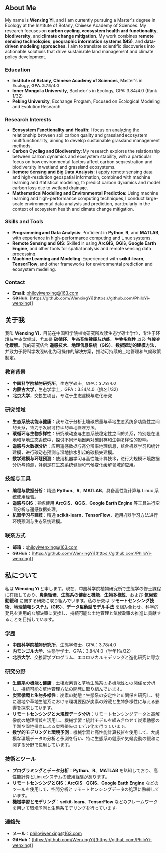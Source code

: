 ## About Me

My name is **Wenxing Yi**, and I am currently pursuing a Master's degree in Ecology at the Institute of Botany, Chinese Academy of Sciences. My research focuses on **carbon cycling**, **ecosystem health and functionality**, **biodiversity**, and **climate change mitigation**. My work combines **remote sensing technologies**, **geographic information systems (GIS)**, and **data-driven modeling approaches**. I aim to translate scientific discoveries into actionable solutions that drive sustainable land management and climate policy development.

### Education

- **Institute of Botany, Chinese Academy of Sciences**, Master's in Ecology, GPA: 3.78/4.0
- **Inner Mongolia University**, Bachelor's in Ecology, GPA: 3.84/4.0 (Rank 1/32)
- **Peking University**, Exchange Program, Focused on Ecological Modeling and Evolution Research

### Research Interests

- **Ecosystem Functionality and Health**: I focus on analyzing the relationship between soil carbon quality and grassland ecosystem multifunctionality, aiming to develop sustainable grassland management methods.
- **Carbon Cycling and Biodiversity**: My research explores the relationship between carbon dynamics and ecosystem stability, with a particular focus on how environmental factors affect carbon sequestration and biodiversity in wetland and grassland ecosystems.
- **Remote Sensing and Big Data Analysis**: I apply remote sensing data and high-resolution geospatial information, combined with machine learning and statistical modeling, to predict carbon dynamics and model carbon loss due to wetland drainage.
- **Mathematical Modeling and Environmental Prediction**: Using machine learning and high-performance computing techniques, I conduct large-scale environmental data analysis and prediction, particularly in the context of ecosystem health and climate change mitigation.

### Skills and Tools

- **Programming and Data Analysis**: Proficient in **Python**, **R**, and **MATLAB**, with experience in high-performance computing and Linux systems.
- **Remote Sensing and GIS**: Skilled in using **ArcGIS**, **QGIS**, **Google Earth Engine**, and other tools for spatial analysis and remote sensing data processing.
- **Machine Learning and Modeling**: Experienced with **scikit-learn**, **TensorFlow**, and other frameworks for environmental prediction and ecosystem modeling.

### Contact

- **Email**: [philoyiwenxing@163.com](mailto:philoyiwenxing@163.com)
- **GitHub**: [https://github.com/WenxingYi](https://github.com/PhiloYi-wenxing)]
## 关于我

我叫 **Wenxing Yi**，目前在中国科学院植物研究所攻读生态学硕士学位，专注于环境与生态学领域，尤其是 **碳循环**、**生态系统健康与功能**、**生物多样性** 以及 **气候变化缓解**。我的研究结合 **遥感技术**、**地理信息系统（GIS）**、**数据驱动的建模方法**，并致力于将科学发现转化为可操作的解决方案，推动可持续的土地管理和气候政策制定。

### 教育背景

- **中国科学院植物研究所**，生态学硕士，GPA：3.78/4.0
- **内蒙古大学**，生态学学士，GPA：3.84/4.0（排名1/32）
- **北京大学**，交换生项目，专注于生态建模与进化研究

### 研究领域

- **生态系统功能与健康**：我专注于分析土壤碳质量与草地生态系统多功能性之间的关系，致力于发展可持续的草地管理方法。
- **碳循环与生物多样性**：研究碳动态与生态系统稳定性之间的关系，特别是在湿地和草地生态系统中，探讨不同环境因素对碳封存和生物多样性的影响。
- **遥感与大数据分析**：应用遥感数据与高分辨率地理信息，结合机器学习和统计建模，进行碳动态预测与湿地排水引起的碳损失建模。
- **数学建模与环境预测**：使用机器学习与高性能计算技术，进行大规模环境数据分析与预测，特别是在生态系统健康和气候变化缓解领域的应用。

### 技能与工具

- **编程与数据分析**：精通 **Python**、**R**、**MATLAB**，具备高性能计算与 Linux 系统使用经验。
- **遥感与GIS**：熟练使用 **ArcGIS**、**QGIS**、**Google Earth Engine** 等工具进行空间分析与遥感数据处理。
- **机器学习与建模**：精通 **scikit-learn**、**TensorFlow**，运用机器学习方法进行环境预测与生态系统建模。

### 联系方式

- **邮箱**：[philoyiwenxing@163.com](mailto:philoyiwenxing@163.com)
- **GitHub**：[https://github.com/WenxingYi](https://github.com/PhiloYi-wenxing)]




## 私について

私は **Wenxing Yi** と申します。現在、中国科学院植物研究所で生態学の修士課程に在籍しており、**炭素循環**、**生態系の健康と機能**、**生物多様性**、および **気候変動緩和** に関する研究に取り組んでいます。私の研究は **リモートセンシング技術**、**地理情報システム（GIS）**、**データ駆動型モデル手法** を組み合わせ、科学的発見を実用的な解決策に変換し、持続可能な土地管理と気候政策の推進に貢献することを目指しています。

### 学歴

- **中国科学院植物研究所**、生態学修士、GPA：3.78/4.0
- **内モンゴル大学**、生態学学士、GPA：3.84/4.0（学年1位/32）
- **北京大学**、交換留学プログラム、エコロジカルモデリングと進化研究に専念

### 研究分野

- **生態系の機能と健康**：土壌炭素質と草地生態系の多機能性との関係を分析し、持続可能な草地管理方法の開発に取り組んでいます。
- **炭素循環と生物多様性**：炭素の動態と生態系の安定性との関係を研究し、特に湿地や草地生態系における環境要因が炭素の貯蔵と生物多様性に与える影響を探求しています。
- **リモートセンシングと大規模データ分析**：リモートセンシングデータと高解像度の地理情報を活用し、機械学習と統計モデルを組み合わせて炭素動態の予測や湿地排水による炭素損失のモデル化を行っています。
- **数学的モデリングと環境予測**：機械学習と高性能計算技術を使用して、大規模な環境データの分析と予測を行い、特に生態系の健康や気候変動の緩和に関する分野で応用しています。

### 技術とツール

- **プログラミングとデータ分析**：**Python**、**R**、**MATLAB** を熟知しており、高性能計算とLinuxシステムの使用経験があります。
- **リモートセンシングとGIS**：**ArcGIS**、**QGIS**、**Google Earth Engine** などのツールを使用して、空間分析とリモートセンシングデータの処理に熟練しています。
- **機械学習とモデリング**：**scikit-learn**、**TensorFlow** などのフレームワークを用いて環境予測と生態系モデリングを行っています。

### 連絡先

- **メール**：[philoyiwenxing@163.com](mailto:philoyiwenxing@163.com)
- **GitHub**：[https://github.com/WenxingYi](https://github.com/PhiloYi-wenxing)]





